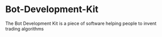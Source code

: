 # Bot-Development-Kit
The Bot Development Kit is a piece of software helping people to invent trading algorithms
